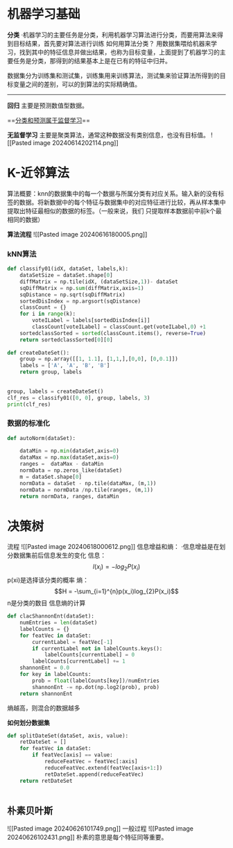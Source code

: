 # 机器学习基础
**分类**
·机器学习的主要任务是分类，利用机器学习算法进行分类，而要用算法来得到目标结果，首先要对算法进行训练
如何用算法分类？
用数据集喂给机器来学习，找到其中的特征信息并做出结果，也称为目标变量，上面提到了机器学习的主要任务是分类，那得到的结果基本上是在已有的特征中归并。

数据集分为训练集和测试集，训练集用来训练算法，测试集来验证算法所得到的目标变量之间的差别，可以的到算法的实际精确值。
****
**回归**
主要是预测数值型数据。

==<u>分类和预测属于监督学习</u>==

**无监督学习**
主要是聚类算法，通常这种数据没有类别信息，也没有目标值。
![[Pasted image 20240614202114.png]]

# K-近邻算法
算法概要：knn的数据集中的每一个数据与所属分类有对应关系。输入新的没有标签的数据。将新数据中的每个特征与数据集中的对应特征进行比较，再从样本集中提取出特征最相似的数据的标签。（一般来说，我们 只提取样本数据前中前k个最相同的数据）

**算法流程**
![[Pasted image 20240616180005.png]]
### kNN算法
```python
def classify01(idX, dataSet, labels,k):  
    dataSetSize = dataSet.shape[0]  
    diffMatrix = np.tile(idX, (dataSetSize,1))- dataSet  
    sqDiffMatrix = np.sum(diffMatrix,axis=1)  
    sqDistance = np.sqrt(sqDiffMatrix)  
    sortedDisIndex = np.argsort(sqDistance)  
    classCount = {}  
    for i in range(k):  
        voteILabel = labels[sortedDisIndex[i]]  
        classCount[voteILabel] = classCount.get(voteILabel,0) +1  
    sortedclassSorted = sorted(classCount.items(), reverse=True)  
    return sortedclassSorted[0][0]  
  
def createDateSet():  
    group = np.array([[1, 1.1], [1,1,],[0,0], [0,0.1]])  
    labels = ['A', 'A', 'B', 'B']  
    return group, labels  
  
  
group, labels = createDateSet()  
clf_res = classify01([0, 0], group, labels, 3)  
print(clf_res)
```
### 数据的标准化
```python
def autoNorm(dataSet):  
  
    dataMin = np.min(dataSet,axis=0)  
    dataMax = np.max(dataSet,axis=0)  
    ranges =  dataMax - dataMin  
    normData = np.zeros_like(dataSet)  
    m = dataSet.shape[0]  
    normData = dataSet - np.tile(dataMax, (m,1))  
    normData = normData /np.tile(ranges, (m,1))  
    return normData, ranges, dataMin
```
# 决策树
流程
![[Pasted image 20240618000612.png]]
信息增益和熵：
·信息增益是在划分数据集前后信息发生的变化
信息：$$l(x_i) = -log_{2}P(x_i)$$
p(xi)是选择该分类的概率
熵：$$H = -\sum_{i=1}^{n}p(x_i)log_{2}P(x_i)$$
n是分类的数目
信息熵的计算 
```python
def clacShannonEnt(dataSet):  
    numEntries = len(dataSet)  
    labelCounts = {}  
    for featVec in dataSet:  
        currentLabel = featVec[-1]  
        if currentLabel not in labelCounts.keys():  
            labelCounts[currentLabel] = 0  
        labelCounts[currentLabel] += 1  
    shannonEnt = 0.0  
    for key in labelCounts:  
        prob = float(labelCounts[key])/numEntries  
        shannonEnt -= np.dot(np.log2(prob), prob)  
    return shannonEnt
```
熵越高，则混合的数据越多

**如何划分数据集**
```python
def splitDateSet(dataSet, axis, value):  
    retDateSet = []  
    for featVec in dataSet:  
        if featVec[axis] == value:  
            reduceFeatVec = featVec[:axis]  
            reduceFeatVec.extend(featVec[axis+1:])  
            retDateSet.append(reduceFeatVec)  
    return retDateSet
    
```
## 朴素贝叶斯
![[Pasted image 20240626101749.png]]
一般过程
![[Pasted image 20240626102431.png]]
朴素的意思是每个特征同等重要。
